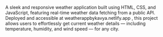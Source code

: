 A sleek and responsive weather application built using HTML, CSS, and JavaScript, featuring real-time weather data fetching from a public API. Deployed and accessible at weatherappbykavya.netlify.app , this project allows users to effortlessly get current weather details — including temperature, humidity, and wind speed — for any city.
